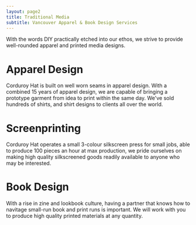 ```yaml
---
layout: page2
title: Traditional Media
subtitle: Vancouver Apparel & Book Design Services
---
```


<!-- add a carousel here -->

With the words DIY practically etched into our ethos, we strive to provide well-rounded apparel and printed media designs.


# Apparel Design

Corduroy Hat is built on well worn seams in apparel design. With a combined 15 years of apparel design, we are capable of bringing a prototype garment from idea to print within the same day. We've sold hundreds of shirts, and shirt designs to clients all over the world.

# Screenprinting

Corduroy Hat operates a small 3-colour silkscreen press for small jobs, able to produce 100 pieces an hour at max production, we pride ourselves on making high quality silkscreened goods readily available to anyone who may be interested.


# Book Design

With a rise in zine and lookbook culture, having a partner that knows how to navitage small-run book and print runs is important. We will work with you to produce high quality printed materials at any quantity. 